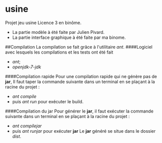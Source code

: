 # usine
Projet jeu usine Licence 3 en binôme.

* La partie modèle à été faite par Julien Pivard.
* La partie interface graphique à été faite par ma binome.

##Compilation
La compilation se fait grâce à l'utilitaire _ant_.
####Logiciel avec lesquels les compilations et les tests ont été fait
* _ant_;
* _openjdk-7-jdk_

####Compilation rapide
Pour une compilation rapide qui ne génère pas de **jar**,
Il faut taper la commande suivante dans un terminal en se plaçant à la racine du projet :
* _ant compile_
* puis _ant run_ pour exécuter le build.

####Compilation du jar
Pour générer le **jar**,
il faut exécuter la commande suivante dans un terminal en se plaçant à la racine du projet :
* _ant compilejar_
* puis _ant runjar_ pour exécuter **jar**
Le **jar** généré se situe dans le dossier _dist_.
